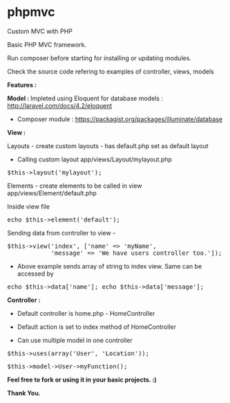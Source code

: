 # phpmvc
Custom MVC with PHP

Basic PHP MVC framework.


Run composer before starting for installing or updating modules.


Check the source code refering to examples of controller, views, models


<b>Features :</b>

<b>Model : </b>Impleted using Eloquent for database models : http://laravel.com/docs/4.2/eloquent
- Composer module : https://packagist.org/packages/illuminate/database


<b>View : </b>

Layouts - create custom layouts - has default.php set as default layout

- Calling custom layout app/views/Layout/mylayout.php

<pre>$this->layout('mylayout');</pre>

Elements - create elements to be called in view app/views/Element/default.php

Inside view file

<pre>echo $this->element('default');</pre>

Sending data from controller to view - 

<pre>$this->view('index', ['name' => 'myName',
			'message' => 'We have users controller too.']);</pre>

- Above example sends array of string to index view. Same can be accessed by

<pre>echo $this->data['name']; echo $this->data['message'];</pre>


<b>Controller : </b>
- Default controller is home.php - HomeController

- Default action is set to index method of HomeController

- Can use multiple model in one controller
 
 <pre>$this->uses(array('User', 'Location'));</pre>
 <pre>$this->model->User->myFunction();</pre>


<b>Feel free to fork or using it in your basic projects. :) 

Thank You.

